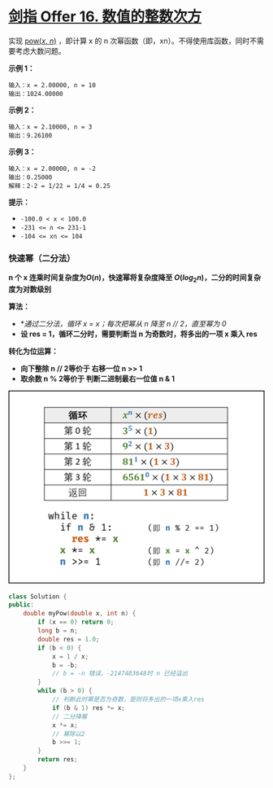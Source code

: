 # [剑指 Offer 16. 数值的整数次方](https://leetcode.cn/problems/shu-zhi-de-zheng-shu-ci-fang-lcof/)

实现 [pow(*x*, *n*)](https://www.cplusplus.com/reference/valarray/pow/) ，即计算 x 的 n 次幂函数（即，xn）。不得使用库函数，同时不需要考虑大数问题。

**示例 1：**

```
输入：x = 2.00000, n = 10
输出：1024.00000
```

**示例 2：**

```
输入：x = 2.10000, n = 3
输出：9.26100
```

**示例 3：**

```
输入：x = 2.00000, n = -2
输出：0.25000
解释：2-2 = 1/22 = 1/4 = 0.25
```

**提示：**

- `-100.0 < x < 100.0`
- `-231 <= n <= 231-1`
- `-104 <= xn <= 104`

### 快速幂（二分法）

**n 个 x 连乘时间复杂度为$O(n)$，快速幂将复杂度降至 $O(log_2n)$，二分的时间复杂度为对数级别**

**算法：**

- **通过二分法，循环 x *= x；每次把幂从 n 降至 n // 2，直至幂为 0**
- **设 res = 1，循环二分时，需要判断当 n 为奇数时，将多出的一项 x 乘入 res**

**转化为位运算：**

- **向下整除 n // 2等价于 右移一位 n >> 1**
- **取余数 n \% 2等价于 判断二进制最右一位值 n \& 1**

![Picture2.png](../../Images/1.数值的整数次方.assets/379a042b9d8df3a96d1ac0f27346718033bf3bfce69731bab52bf6f372b4c8f4-Picture2.png)

```c++
class Solution {
public:
    double myPow(double x, int n) {
        if (x == 0) return 0;
        long b = n;
        double res = 1.0;
        if (b < 0) {
            x = 1 / x;
            b = -b;
            // b = -n 错误，-2147483648时 n 已经溢出
        }
        while (b > 0) {
            // 判断此时幂是否为奇数，是则将多出的一项x乘入res
            if (b & 1) res *= x;
            // 二分降幂
            x *= x;
            // 幂除以2
            b >>= 1;
        }
        return res;
    }
};
```

